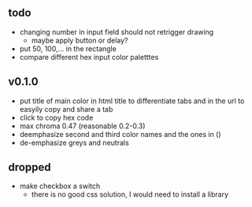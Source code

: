 ## todo
- changing number in input field should not retrigger drawing
    - maybe apply button or delay?
- put 50, 100,... in the rectangle
- compare different hex input color paletttes

## v0.1.0
- put title of main color in html title to differentiate tabs and in the url to easyily copy and share a tab
- click to copy hex code
- max chroma 0.47 (reasonable 0.2-0.3)
- deemphasize second and third color names and the ones in ()
- de-emphasize greys and neutrals

## dropped
- make checkbox a switch
    - there is no good css solution, I would need to install a library
